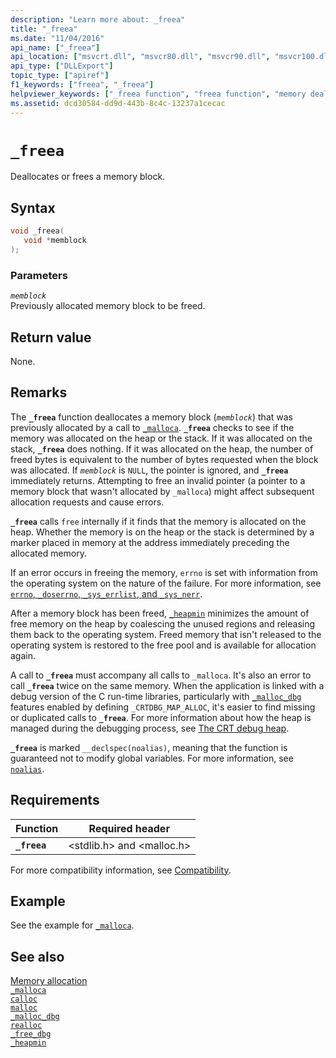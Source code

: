 ```yaml
---
description: "Learn more about: _freea"
title: "_freea"
ms.date: "11/04/2016"
api_name: ["_freea"]
api_location: ["msvcrt.dll", "msvcr80.dll", "msvcr90.dll", "msvcr100.dll", "msvcr100_clr0400.dll", "msvcr110.dll", "msvcr110_clr0400.dll", "msvcr120.dll", "msvcr120_clr0400.dll", "ucrtbase.dll"]
api_type: ["DLLExport"]
topic_type: ["apiref"]
f1_keywords: ["freea", "_freea"]
helpviewer_keywords: ["_freea function", "freea function", "memory deallocation"]
ms.assetid: dcd30584-dd9d-443b-8c4c-13237a1cecac
---
```

# `_freea`

Deallocates or frees a memory block.

## Syntax

```C
void _freea(
   void *memblock
);
```

### Parameters

*`memblock`*\
Previously allocated memory block to be freed.

## Return value

None.

## Remarks

The **`_freea`** function deallocates a memory block (*`memblock`*) that was previously allocated by a call to [`_malloca`](malloca.md). **`_freea`** checks to see if the memory was allocated on the heap or the stack. If it was allocated on the stack, **`_freea`** does nothing. If it was allocated on the heap, the number of freed bytes is equivalent to the number of bytes requested when the block was allocated. If *`memblock`* is `NULL`, the pointer is ignored, and **`_freea`** immediately returns. Attempting to free an invalid pointer (a pointer to a memory block that wasn't allocated by `_malloca`) might affect subsequent allocation requests and cause errors.

**`_freea`** calls `free` internally if it finds that the memory is allocated on the heap. Whether the memory is on the heap or the stack is determined by a marker placed in memory at the address immediately preceding the allocated memory.

If an error occurs in freeing the memory, `errno` is set with information from the operating system on the nature of the failure. For more information, see [`errno`, `_doserrno`, `_sys_errlist`, and `_sys_nerr`](../errno-doserrno-sys-errlist-and-sys-nerr.md).

After a memory block has been freed, [`_heapmin`](heapmin.md) minimizes the amount of free memory on the heap by coalescing the unused regions and releasing them back to the operating system. Freed memory that isn't released to the operating system is restored to the free pool and is available for allocation again.

A call to **`_freea`** must accompany all calls to `_malloca`. It's also an error to call **`_freea`** twice on the same memory. When the application is linked with a debug version of the C run-time libraries, particularly with [`_malloc_dbg`](malloc-dbg.md) features enabled by defining `_CRTDBG_MAP_ALLOC`, it's easier to find missing or duplicated calls to **`_freea`**. For more information about how the heap is managed during the debugging process, see [The CRT debug heap](../crt-debug-heap-details.md).

**`_freea`** is marked `__declspec(noalias)`, meaning that the function is guaranteed not to modify global variables. For more information, see [`noalias`](../../cpp/noalias.md).

## Requirements

| Function | Required header |
|---|---|
| **`_freea`** | \<stdlib.h> and \<malloc.h> |

For more compatibility information, see [Compatibility](../compatibility.md).

## Example

See the example for [`_malloca`](malloca.md).

## See also

[Memory allocation](../memory-allocation.md)\
[`_malloca`](malloca.md)\
[`calloc`](calloc.md)\
[`malloc`](malloc.md)\
[`_malloc_dbg`](malloc-dbg.md)\
[`realloc`](realloc.md)\
[`_free_dbg`](free-dbg.md)\
[`_heapmin`](heapmin.md)
